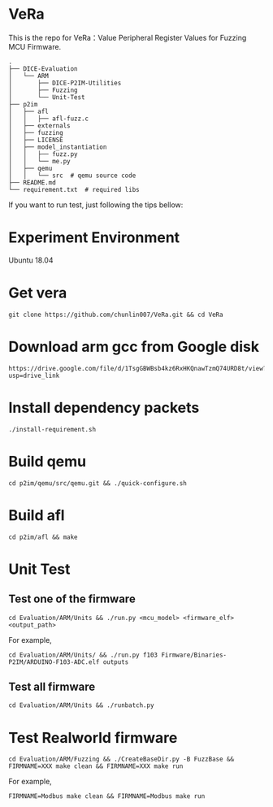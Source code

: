 # VeRa
This is the repo for VeRa：Value Peripheral Register Values for  Fuzzing MCU Firmware. 

```
.
├── DICE-Evaluation 
│   └── ARM 
│       ├── DICE-P2IM-Utilities 
│       ├── Fuzzing 
│       └── Unit-Test 
├── p2im 
│   ├── afl 
│   │   ├── afl-fuzz.c 
│   ├── externals 
│   ├── fuzzing 
│   ├── LICENSE 
│   ├── model_instantiation 
│   │   ├── fuzz.py 
│   │   └── me.py 
│   ├── qemu 
│   │   └── src  # qemu source code 
├── README.md 
└── requirement.txt  # required libs 
```

If you want to run test, just following the tips bellow:
# Experiment Environment
Ubuntu 18.04 

# Get vera
```
git clone https://github.com/chunlin007/VeRa.git && cd VeRa
```

# Download arm gcc from Google disk
```
https://drive.google.com/file/d/1TsgGBWBsb4kz6RxHKQnawTzmQ74URD8t/view?usp=drive_link
```

# Install dependency packets
```
./install-requirement.sh
```

# Build qemu
```
cd p2im/qemu/src/qemu.git && ./quick-configure.sh
```

# Build afl
```
cd p2im/afl && make
```

# Unit Test
## Test one of the firmware
```
cd Evaluation/ARM/Units && ./run.py <mcu_model> <firmware_elf> <output_path>
```
For example, 
```
cd Evaluation/ARM/Units/ && ./run.py f103 Firmware/Binaries-P2IM/ARDUINO-F103-ADC.elf outputs
```

## Test all firmware 
```
cd Evaluation/ARM/Units && ./runbatch.py
```

# Test Realworld firmware
```
cd Evaluation/ARM/Fuzzing && ./CreateBaseDir.py -B FuzzBase && FIRMNAME=XXX make clean && FIRMNAME=XXX make run
```
For example, 
```
FIRMNAME=Modbus make clean && FIRMNAME=Modbus make run
```
